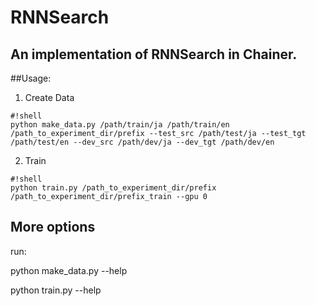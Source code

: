 # RNNSearch
## An implementation of RNNSearch in Chainer.

##Usage:

1. Create Data

```
#!shell
python make_data.py /path/train/ja /path/train/en /path_to_experiment_dir/prefix --test_src /path/test/ja --test_tgt /path/test/en --dev_src /path/dev/ja --dev_tgt /path/dev/en

```

2. Train

```
#!shell
python train.py /path_to_experiment_dir/prefix /path_to_experiment_dir/prefix_train --gpu 0

```

## More options

run:

python make_data.py --help

python train.py --help
